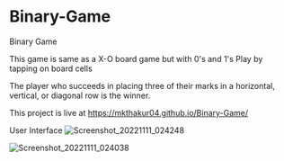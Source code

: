 # Binary-Game
Binary Game

This game is same as a X-O board game but with 0's and 1's
Play by tapping on board cells

The player who succeeds in placing three of their marks in a horizontal, vertical, or diagonal row is the winner.

This project is live at https://mkthakur04.github.io/Binary-Game/

User Interface
![Screenshot_20221111_024248](https://user-images.githubusercontent.com/84763123/201307669-41f3fafb-1237-47f6-a3ca-c95c3b07aca8.png)

![Screenshot_20221111_024038](https://user-images.githubusercontent.com/84763123/201307676-e24e557f-6265-470d-aeab-a51e0575a7d0.png)
